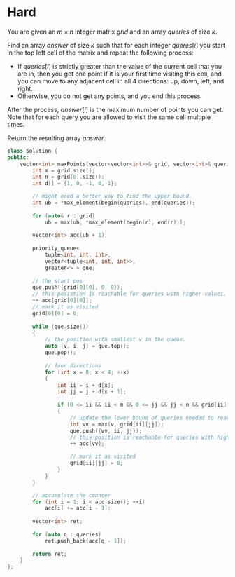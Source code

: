 # Hard

You are given an $m \times n$ integer matrix $grid$ and an array $queries$ of size $k$.

Find an array $answer$ of size $k$ such that for each integer $queres[i]$ you start in the top left cell of the matrix and repeat the following process:

- If $queries[i]$ is strictly greater than the value of the current cell that you are in, then you get one point if it is your first time visiting this cell, and you can move to any adjacent cell in all $4$ directions: up, down, left, and right.
- Otherwise, you do not get any points, and you end this process.

After the process, $answer[i]$ is the maximum number of points you can get. Note that for each query you are allowed to visit the same cell multiple times.

Return the resulting array $answer$.

```cpp
class Solution {
public:
    vector<int> maxPoints(vector<vector<int>>& grid, vector<int>& queries) {
        int m = grid.size();
        int n = grid[0].size();
        int d[] = {1, 0, -1, 0, 1};

        // might need a better way to find the upper bound.
        int ub = *max_element(begin(queries), end(queries));
        
        for (auto& r : grid)
            ub = max(ub, *max_element(begin(r), end(r)));
        
        vector<int> acc(ub + 1);
        
        priority_queue<
            tuple<int, int, int>, 
            vector<tuple<int, int, int>>, 
            greater<> > que;
        
        // the start pos
        que.push({grid[0][0], 0, 0});
        // this posistion is reachable for queries with higher values.
        ++ acc[grid[0][0]];
        // mark it as visited
        grid[0][0] = 0;
        
        while (que.size())
        {
            // the position with smallest v in the queue.
            auto [v, i, j] = que.top();
            que.pop();
            
            // four directions
            for (int x = 0; x < 4; ++x)
            {
                int ii = i + d[x];
                int jj = j + d[x + 1];
                
                if (0 <= ii && ii < m && 0 <= jj && jj < n && grid[ii][jj])
                {
                    // update the lower bound of queries needed to reach this position
                    int vv = max(v, grid[ii][jj]);
                    que.push({vv, ii, jj});
                    // this position is reachable for queries with higher values.
                    ++ acc[vv];

                    // mark it as visited
                    grid[ii][jj] = 0;
                }
            }
        }

        // accumulate the counter
        for (int i = 1; i < acc.size(); ++i)
            acc[i] += acc[i - 1];
        
        vector<int> ret;
        
        for (auto q : queries)
            ret.push_back(acc[q - 1]);
        
        return ret;
    }
};
```
